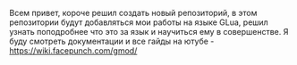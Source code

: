 Всем привет, короче решил создать новый репозиторий, в этом репозитории будут добавляться мои работы на языке GLua, решил узнать поподробнее что это за язык и научиться ему в совершенстве.
Я буду смотреть документации и все гайды на ютубе - https://wiki.facepunch.com/gmod/ 
